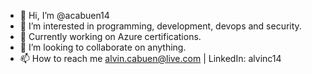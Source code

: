 - 👋 Hi, I’m @acabuen14
- 👀 I’m interested in programming, development, devops and security.
- 🌱 Currently working on Azure certifications.  
- 💞️ I’m looking to collaborate on anything. 
- 📫 How to reach me alvin.cabuen@live.com | LinkedIn: alvinc14

<!---
acabuen14/acabuen14 is a ✨ special ✨ repository because its `README.md` (this file) appears on your GitHub profile.
You can click the Preview link to take a look at your changes.
--->
